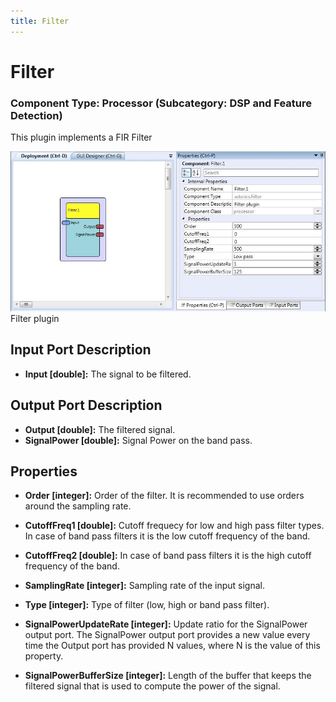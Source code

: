 ```yaml
---
title: Filter
---
```


# Filter

### Component Type: Processor (Subcategory: DSP and Feature Detection)

This plugin implements a FIR Filter

![Screenshot: Filter plugin](./img/Filter.jpg "Screenshot: Filter plugin")  
Filter plugin

## Input Port Description

- **Input \[double\]:** The signal to be filtered.

## Output Port Description

- **Output \[double\]:** The filtered signal.
- **SignalPower \[double\]:** Signal Power on the band pass.

## Properties

- **Order \[integer\]:** Order of the filter. It is recommended to use orders around the sampling rate.

- **CutoffFreq1 \[double\]:** Cutoff frequecy for low and high pass filter types. In case of band pass filters it is the low cutoff frequency of the band.

- **CutoffFreq2 \[double\]:** In case of band pass filters it is the high cutoff frequency of the band.

- **SamplingRate \[integer\]:** Sampling rate of the input signal.

- **Type \[integer\]:** Type of filter (low, high or band pass filter).

- **SignalPowerUpdateRate \[integer\]:** Update ratio for the SignalPower output port. The SignalPower output port provides a new value every time the Output port has provided N values, where N is the value of this property.

- **SignalPowerBufferSize \[integer\]:** Length of the buffer that keeps the filtered signal that is used to compute the power of the signal.
